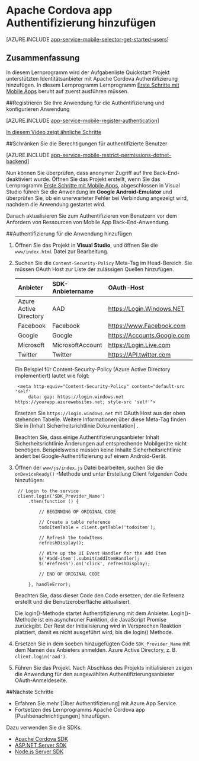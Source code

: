 <properties
    pageTitle="Authentifizierung auf Apache Cordova Mobile Apps hinzufügen | Azure App Service"
    description="Erfahren Sie mit Mobile Apps in Azure App Service zum Authentifizieren von Benutzern der Anwendung Apache Cordova mithilfe verschiedener Identitätsanbieter wie Google, Facebook, Twitter und Microsoft."
    services="app-service\mobile"
    documentationCenter="javascript"
    authors="adrianhall"
    manager="erikre"
    editor=""/>

<tags
    ms.service="app-service-mobile"
    ms.workload="na"
    ms.tgt_pltfrm="mobile-html"
    ms.devlang="javascript"
    ms.topic="article"
    ms.date="10/01/2016"
    ms.author="adrianha"/>

# <a name="add-authentication-to-your-apache-cordova-app"></a>Apache Cordova app Authentifizierung hinzufügen

[AZURE.INCLUDE [app-service-mobile-selector-get-started-users](../../includes/app-service-mobile-selector-get-started-users.md)]
    
## <a name="summary"></a>Zusammenfassung

In diesem Lernprogramm wird der Aufgabenliste Quickstart Projekt unterstützten Identitätsanbieter mit Apache Cordova Authentifizierung hinzufügen. In diesem Lernprogramm Lernprogramm [Erste Schritte mit Mobile Apps] beruht auf zuerst ausführen müssen.

##<a name="register"></a>Registrieren Sie Ihre Anwendung für die Authentifizierung und konfigurieren Anwendung

[AZURE.INCLUDE [app-service-mobile-register-authentication](../../includes/app-service-mobile-register-authentication.md)]

[In diesem Video zeigt ähnliche Schritte](https://channel9.msdn.com/series/Azure-connected-services-with-Cordova/Azure-connected-services-task-8-Azure-authentication)

##<a name="permissions"></a>Schränken Sie die Berechtigungen für authentifizierte Benutzer

[AZURE.INCLUDE [app-service-mobile-restrict-permissions-dotnet-backend](../../includes/app-service-mobile-restrict-permissions-dotnet-backend.md)]

Nun können Sie überprüfen, dass anonymer Zugriff auf Ihre Back-End-deaktiviert wurde. Öffnen Sie das Projekt erstellt, wenn Sie das Lernprogramm [Erste Schritte mit Mobile Apps], abgeschlossen in Visual Studio führen Sie die Anwendung im **Google Android-Emulator** und überprüfen Sie, ob ein unerwarteter Fehler bei Verbindung angezeigt wird, nachdem die Anwendung gestartet wird.

Danach aktualisieren Sie zum Authentifizieren von Benutzern vor dem Anfordern von Ressourcen von Mobile App Back-End-Anwendung.

##<a name="add-authentication"></a>Authentifizierung für die Anwendung hinzufügen

1. Öffnen Sie das Projekt in **Visual Studio**, und öffnen Sie die `www/index.html` Datei zur Bearbeitung.

2. Suchen Sie die `Content-Security-Policy` Meta-Tag im Head-Bereich.  Sie müssen OAuth Host zur Liste der zulässigen Quellen hinzufügen.

  	| Anbieter               | SDK-Anbietername | OAuth-Host                  |
  	| :--------------------- | :---------------- | :-------------------------- |
  	| Azure Active Directory | AAD               | https://Login.Windows.NET   |
  	| Facebook               | Facebook          | https://www.Facebook.com    |
  	| Google                 | Google            | https://Accounts.Google.com |
  	| Microsoft              | MicrosoftAccount  | https://Login.Live.com      |
  	| Twitter                | Twitter           | https://API.twitter.com     |

    Ein Beispiel für Content-Security-Policy (Azure Active Directory implementiert) lautet wie folgt:

        <meta http-equiv="Content-Security-Policy" content="default-src 'self'
            data: gap: https://login.windows.net https://yourapp.azurewebsites.net; style-src 'self'">

    Ersetzen Sie `https://login.windows.net` mit OAuth Host aus der oben stehenden Tabelle.  Weitere Informationen über diese Meta-Tag finden Sie in [Inhalt Sicherheitsrichtlinie Dokumentation] .

    Beachten Sie, dass einige Authentifizierungsanbieter Inhalt Sicherheitsrichtlinie Änderungen auf entsprechende Mobilgeräte nicht benötigen.  Beispielsweise müssen keine Inhalte Sicherheitsrichtlinie ändert bei Google-Authentifizierung auf einem Android-Gerät.

3. Öffnen der `www/js/index.js` Datei bearbeiten, suchen Sie die `onDeviceReady()` -Methode und unter Erstellung Client folgenden Code hinzufügen:

        // Login to the service
        client.login('SDK_Provider_Name')
            .then(function () {

                // BEGINNING OF ORIGINAL CODE

                // Create a table reference
                todoItemTable = client.getTable('todoitem');

                // Refresh the todoItems
                refreshDisplay();

                // Wire up the UI Event Handler for the Add Item
                $('#add-item').submit(addItemHandler);
                $('#refresh').on('click', refreshDisplay);

                // END OF ORIGINAL CODE

            }, handleError);

    Beachten Sie, dass dieser Code den Code ersetzen, der die Referenz erstellt und die Benutzeroberfläche aktualisiert.

    Die login()-Methode startet Authentifizierung mit dem Anbieter. Login()-Methode ist ein asynchroner Funktion, die JavaScript Promise zurückgibt.  Der Rest der Initialisierung wird in Versprechen Reaktion platziert, damit es nicht ausgeführt wird, bis die login() Methode.

4. Ersetzen Sie in dem soeben hinzugefügten Code `SDK_Provider_Name` mit dem Namen des Anbieters anmelden. Azure Active Directory, z. B. `client.login('aad')`.

4. Führen Sie das Projekt.  Nach Abschluss des Projekts initialisieren zeigen die Anwendung für den ausgewählten Authentifizierungsanbieter OAuth-Anmeldeseite.

##<a name="next-steps"></a>Nächste Schritte

* Erfahren Sie mehr [Über Authentifizierung] mit Azure App Service.
* Fortsetzen des Lernprogramms Apache Cordova app [Pushbenachrichtigungen] hinzufügen.

Dazu verwenden Sie die SDKs.

* [Apache Cordova SDK]
* [ASP.NET Server SDK]
* [Node.js Server SDK]

<!-- URLs. -->
[Erste Schritte mit Mobile Apps]: app-service-mobile-cordova-get-started.md
[Inhalt der Sicherheitsrichtlinie Dokumentation]: https://cordova.apache.org/docs/en/latest/guide/appdev/whitelist/index.html
[Push-Benachrichtigung]: app-service-mobile-cordova-get-started-push.md
[Informationen zur Authentifizierung]: app-service-mobile-auth.md
[Apache Cordova SDK]: app-service-mobile-cordova-how-to-use-client-library.md 
[ASP.NET Server SDK]: app-service-mobile-dotnet-backend-how-to-use-server-sdk.md
[Node.js Server SDK]: app-service-mobile-node-backend-how-to-use-server-sdk.md
